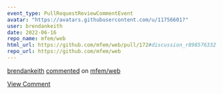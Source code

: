 ```yaml
---
event_type: PullRequestReviewCommentEvent
avatar: "https://avatars.githubusercontent.com/u/11756601?"
user: brendankeith
date: 2022-06-16
repo_name: mfem/web
html_url: https://github.com/mfem/web/pull/172#discussion_r898576332
repo_url: https://github.com/mfem/web
---
```


<a href='https://github.com/brendankeith' target='_blank'>brendankeith</a> <a href='https://github.com/mfem/web/pull/172#discussion_r898576332' target='_blank'>commented</a> on <a href='https://github.com/mfem/web' target='_blank'>mfem/web</a>

<a href='https://github.com/mfem/web/pull/172#discussion_r898576332' target='_blank'>View Comment</a>